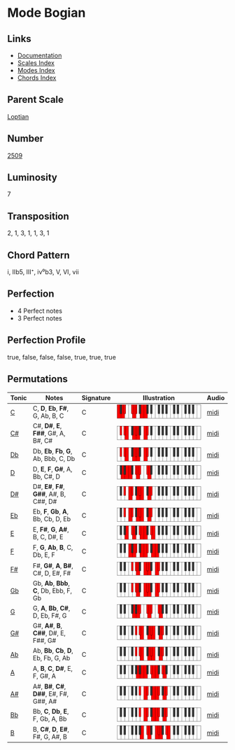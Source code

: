 # Mode Bogian

## Links

- [Documentation](README.md)
- [Scales Index](Scales.md)
- [Modes Index](Modes.md)
- [Chords Index](Chords.md)

## Parent Scale

[Loptian](ScaleLoptian.md)

## Number

[2509](https://ianring.com/musictheory/scales/2509)

## Luminosity

7

## Transposition

2, 1, 3, 1, 1, 3, 1

## Chord Pattern

i, IIb5, III⁺, iv⁰b3, V, VI, vii

## Perfection

- 4 Perfect notes
- 3 Perfect notes

## Perfection Profile

true, false, false, false, true, true, true

## Permutations

| Tonic | Notes | Signature | Illustration | Audio |
|-------|-------|-----------|--------------|-------|
| [C](ModeCNaturalBogian.md) | C, **D**, **Eb**, **F#**, G, Ab, B, C | C | ![CNaturalBogian](ModeCNaturalBogian.png) | [midi](https://github.com/edipermadi/music/blob/main/docs/ModeCNaturalBogian.mid?raw=true) |
| [C#](ModeCSharpBogian.md) | C#, **D#**, **E**, **F##**, G#, A, B#, C# | C | ![CSharpBogian](ModeCSharpBogian.png) | [midi](https://github.com/edipermadi/music/blob/main/docs/ModeCSharpBogian.mid?raw=true) |
| [Db](ModeDFlatBogian.md) | Db, **Eb**, **Fb**, **G**, Ab, Bbb, C, Db | C | ![DFlatBogian](ModeDFlatBogian.png) | [midi](https://github.com/edipermadi/music/blob/main/docs/ModeDFlatBogian.mid?raw=true) |
| [D](ModeDNaturalBogian.md) | D, **E**, **F**, **G#**, A, Bb, C#, D | C | ![DNaturalBogian](ModeDNaturalBogian.png) | [midi](https://github.com/edipermadi/music/blob/main/docs/ModeDNaturalBogian.mid?raw=true) |
| [D#](ModeDSharpBogian.md) | D#, **E#**, **F#**, **G##**, A#, B, C##, D# | C | ![DSharpBogian](ModeDSharpBogian.png) | [midi](https://github.com/edipermadi/music/blob/main/docs/ModeDSharpBogian.mid?raw=true) |
| [Eb](ModeEFlatBogian.md) | Eb, **F**, **Gb**, **A**, Bb, Cb, D, Eb | C | ![EFlatBogian](ModeEFlatBogian.png) | [midi](https://github.com/edipermadi/music/blob/main/docs/ModeEFlatBogian.mid?raw=true) |
| [E](ModeENaturalBogian.md) | E, **F#**, **G**, **A#**, B, C, D#, E | C | ![ENaturalBogian](ModeENaturalBogian.png) | [midi](https://github.com/edipermadi/music/blob/main/docs/ModeENaturalBogian.mid?raw=true) |
| [F](ModeFNaturalBogian.md) | F, **G**, **Ab**, **B**, C, Db, E, F | C | ![FNaturalBogian](ModeFNaturalBogian.png) | [midi](https://github.com/edipermadi/music/blob/main/docs/ModeFNaturalBogian.mid?raw=true) |
| [F#](ModeFSharpBogian.md) | F#, **G#**, **A**, **B#**, C#, D, E#, F# | C | ![FSharpBogian](ModeFSharpBogian.png) | [midi](https://github.com/edipermadi/music/blob/main/docs/ModeFSharpBogian.mid?raw=true) |
| [Gb](ModeGFlatBogian.md) | Gb, **Ab**, **Bbb**, **C**, Db, Ebb, F, Gb | C | ![GFlatBogian](ModeGFlatBogian.png) | [midi](https://github.com/edipermadi/music/blob/main/docs/ModeGFlatBogian.mid?raw=true) |
| [G](ModeGNaturalBogian.md) | G, **A**, **Bb**, **C#**, D, Eb, F#, G | C | ![GNaturalBogian](ModeGNaturalBogian.png) | [midi](https://github.com/edipermadi/music/blob/main/docs/ModeGNaturalBogian.mid?raw=true) |
| [G#](ModeGSharpBogian.md) | G#, **A#**, **B**, **C##**, D#, E, F##, G# | C | ![GSharpBogian](ModeGSharpBogian.png) | [midi](https://github.com/edipermadi/music/blob/main/docs/ModeGSharpBogian.mid?raw=true) |
| [Ab](ModeAFlatBogian.md) | Ab, **Bb**, **Cb**, **D**, Eb, Fb, G, Ab | C | ![AFlatBogian](ModeAFlatBogian.png) | [midi](https://github.com/edipermadi/music/blob/main/docs/ModeAFlatBogian.mid?raw=true) |
| [A](ModeANaturalBogian.md) | A, **B**, **C**, **D#**, E, F, G#, A | C | ![ANaturalBogian](ModeANaturalBogian.png) | [midi](https://github.com/edipermadi/music/blob/main/docs/ModeANaturalBogian.mid?raw=true) |
| [A#](ModeASharpBogian.md) | A#, **B#**, **C#**, **D##**, E#, F#, G##, A# | C | ![ASharpBogian](ModeASharpBogian.png) | [midi](https://github.com/edipermadi/music/blob/main/docs/ModeASharpBogian.mid?raw=true) |
| [Bb](ModeBFlatBogian.md) | Bb, **C**, **Db**, **E**, F, Gb, A, Bb | C | ![BFlatBogian](ModeBFlatBogian.png) | [midi](https://github.com/edipermadi/music/blob/main/docs/ModeBFlatBogian.mid?raw=true) |
| [B](ModeBNaturalBogian.md) | B, **C#**, **D**, **E#**, F#, G, A#, B | C | ![BNaturalBogian](ModeBNaturalBogian.png) | [midi](https://github.com/edipermadi/music/blob/main/docs/ModeBNaturalBogian.mid?raw=true) |
